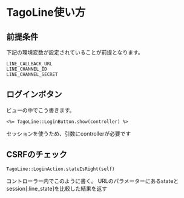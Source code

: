 # TagoLine使い方
## 前提条件
下記の環境変数が設定されていることが前提となります。
```
LINE_CALLBACK_URL
LINE_CHANNEL_ID
LINE_CHANNEL_SECRET
```

## ログインボタン
ビューの中でこう書きます。
```
<%= TagoLine::LoginButton.show(controller) %>
```
セッションを使うため、引数にcontrollerが必要です

## CSRFのチェック
```
TagoLine::LoginAction.stateIsRight(self)
```
コントローラー内でこのように書く。
URLのパラメーターにあるstateとsession[:line_state]を比較した結果を返す

